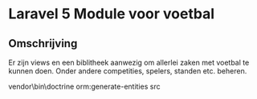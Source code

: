 # Laravel 5 Module voor voetbal

## Omschrijving

Er zijn views en een biblitheek aanwezig om allerlei zaken met voetbal te kunnen doen. Onder andere competities, spelers, standen etc. beheren.

vendor\bin\doctrine orm:generate-entities src